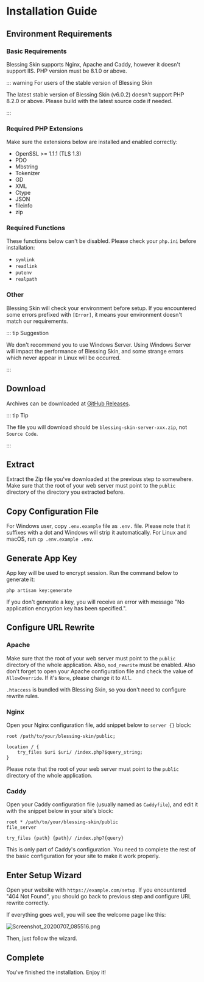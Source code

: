 # Installation Guide

## Environment Requirements

### Basic Requirements

Blessing Skin supports Nginx, Apache and Caddy, however it doesn't support IIS. PHP version must be 8.1.0 or above.

::: warning For users of the stable version of Blessing Skin

The latest stable version of Blessing Skin (v6.0.2) doesn't support PHP 8.2.0 or above. Please build with the latest source code if needed.

:::

### Required PHP Extensions

Make sure the extensions below are installed and enabled correctly:

- OpenSSL >= 1.1.1 (TLS 1.3)
- PDO
- Mbstring
- Tokenizer
- GD
- XML
- Ctype
- JSON
- fileinfo
- zip

 ### Required Functions

These functions below can't be disabled. Please check your `php.ini` before installation:

- `symlink`
- `readlink`
- `putenv`
- `realpath`

### Other

Blessing Skin will check your environment before setup. If you encountered some errors prefixed with `[Error]`, it means your environment doesn't match our requirements.

::: tip Suggestion

We don't recommend you to use Windows Server. Using Windows Server will impact the performance of Blessing Skin, and some strange errors which never appear in Linux will be occurred.

:::

## Download

Archives can be downloaded at [GitHub Releases](https://github.com/bs-community/blessing-skin-server/releases).

::: tip Tip

The file you will download should be `blessing-skin-server-xxx.zip`, not `Source Code`.

:::

## Extract

Extract the Zip file you've downloaded at the previous step to somewhere. Make sure that the root of your web server must point to the `public` directory of the directory you extracted before.

## Copy Configuration File

For Windows user, copy `.env.example` file as `.env.` file. Please note that it suffixes with a dot and Windows will strip it automatically. For Linux and macOS, run `cp .env.example .env`.

## Generate App Key

App key will be used to encrypt session. Run the command below to generate it:

```
php artisan key:generate
```

If you don't generate a key, you will receive an error with message "No application encryption key has been specified.".

## Configure URL Rewrite

### Apache

Make sure that the root of your web server must point to the `public` directory of the whole application. Also, `mod_rewrite` must be enabled. Also don't forget to open your Apache configuration file and check the value of `AllowOverride`. If it's `None`, please change it to `All`.

`.htaccess` is bundled with Blessing Skin, so you don't need to configure rewrite rules.

### Nginx

Open your Nginx configuration file, add snippet below to `server {}` block:

```nginx
root /path/to/your/blessing-skin/public;

location / {
    try_files $uri $uri/ /index.php?$query_string;
}
```

Please note that the root of your web server must point to the `public` directory of the whole application.

### Caddy

Open your Caddy configuration file (usually named as `Caddyfile`), and edit it with the snippet below in your site's block:

```
root * /path/to/your/blessing-skin/public
file_server

try_files {path} {path}/ /index.php?{query}
```

This is only part of Caddy's configuration. You need to complete the rest of the basic configuration for your site to make it work properly.

## Enter Setup Wizard

Open your website with `https://example.com/setup`. If you encountered "404 Not Found", you should go back to previous step and  configure URL rewrite correctly.

If everything goes well, you will see the welcome page like this:

![Screenshot_20200707_085516.png](https://i.loli.net/2020/07/07/AtLzUwGhc4vp6fg.png)

Then, just follow the wizard.

## Complete

You've finished the installation. Enjoy it!
